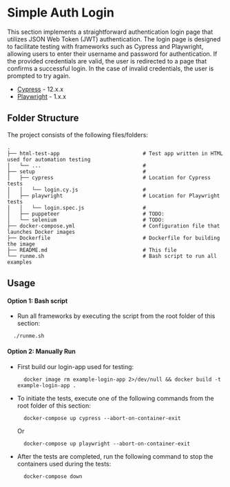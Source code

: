 # Simple Auth Login

This section implements a straightforward authentication login page that utilizes JSON Web Token (JWT) authentication. The login page is designed to facilitate testing with frameworks such as Cypress and Playwright, allowing users to enter their username and password for authentication. If the provided credentials are valid, the user is redirected to a page that confirms a successful login. In the case of invalid credentials, the user is prompted to try again.


- [Cypress](https://www.cypress.io/) - 12.x.x
- [Playwright](https://playwright.dev/) - 1.x.x
## Folder Structure

The project consists of the following files/folders:

```
.
├── html-test-app                           # Test app written in HTML used for automation testing
│   └── ...                                 #
├── setup                                   #
│   ├── cypress                             # Location for Cypress tests
│   │   └── login.cy.js                     #
│   ├── playwright                          # Location for Playwright tests
│   │   └── login.spec.js                   #
│   ├── puppeteer                           # TODO:
│   └── selenium                            # TODO:
├── docker-compose.yml                      # Configuration file that launches Docker images
├── Dockerfile                              # Dockerfile for building the image
├── README.md                               # This file
└── runme.sh                                # Bash script to run all examples
```

## Usage

#### Option 1: Bash script
  - Run all frameworks by executing the script from the root folder of this section:
  ```
    ./runme.sh
  ```

#### Option 2: Manually Run
- First build our login-app used for testing:
  ```
    docker image rm example-login-app 2>/dev/null && docker build -t example-login-app .
  ```
- To initiate the tests, execute one of the following commands from the root folder of this section:
    ```
      docker-compose up cypress --abort-on-container-exit
    ```
    Or
    ```
      docker-compose up playwright --abort-on-container-exit
    ```
- After the tests are completed, run the following command to stop the containers used during the tests:
    ```
      docker-compose down
    ```